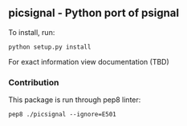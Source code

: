 ## picsignal - Python port of psignal

 To install, run:

```
python setup.py install
```

For exact information view documentation (TBD)

### Contribution

This package is run through pep8 linter:

```
pep8 ./picsignal --ignore=E501
```


